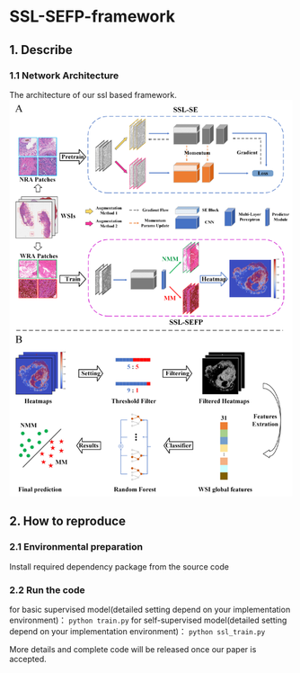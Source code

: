 # SSL-SEFP-framework
## 1. Describe
### 1.1 Network Architecture
The architecture of our ssl based framework. ![avatar](/SSL-SEFP.png)

## 2. How to reproduce
### 2.1 Environmental preparation
Install required dependency package from the source code
 
### 2.2 Run the code
for basic supervised model(detailed setting depend on your implementation environment)：
```python train.py```
for self-supervised model(detailed setting depend on your implementation environment)：
```python ssl_train.py```

More details and complete code will be released once our paper is accepted.
